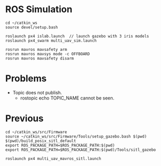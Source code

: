 # ROS Simulation

```
cd ~/catkin_ws
source devel/setup.bash
```

```
roslaunch px4 islab.launch	// launch gazebo with 3 iris models
roslaunch px4_swarm multi_uav_sim.launch

```

```
rosrun mavros mavsafety arm
rosrun mavros mavsys mode -c OFFBOARD
rosrun mavros mavsafety disarm
```

# Problems
* Topic does not publish.
	- rostopic echo TOPIC_NAME cannot be seen.

# Previous
```
cd ~/catkin_ws/src/Firmware
source ~/catkin_ws/src/Firmware/Tools/setup_gazebo.bash $(pwd) $(pwd)/build_posix_sitl_default
export ROS_PACKAGE_PATH=$ROS_PACKAGE_PATH:$(pwd)
export ROS_PACKAGE_PATH=$ROS_PACKAGE_PATH:$(pwd)/Tools/sitl_gazebo

roslaunch px4 multi_uav_mavros_sitl.launch
```